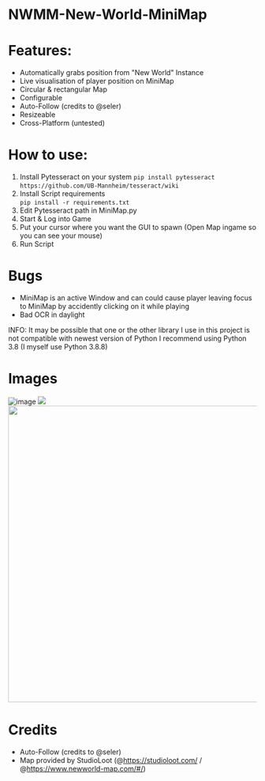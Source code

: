 # NWMM-New-World-MiniMap

# Features:
* Automatically grabs position from "New World" Instance
* Live visualisation of player position on MiniMap
* Circular & rectangular Map
* Configurable
* Auto-Follow (credits to @seler)
* Resizeable
* Cross-Platform (untested)

# How to use:
1. Install Pytesseract on your system
`pip install pytesseract`
`https://github.com/UB-Mannheim/tesseract/wiki`
3. Install Script requirements<br>
`pip install -r requirements.txt`
4. Edit Pytesseract path in MiniMap.py
5. Start & Log into Game
6. Put your cursor where you want the GUI to spawn (Open Map ingame so you can see your mouse)
7. Run Script

# Bugs
* MiniMap is an active Window and can could cause player leaving focus to MiniMap by accidently clicking on it while playing
* Bad OCR in daylight

INFO: It may be possible that one or the other library I use in this project is not compatible with newest version of Python
I recommend using Python 3.8 (I myself use Python 3.8.8)


# Images
![image](https://user-images.githubusercontent.com/62097381/137212082-34e986b5-79fc-48df-a3a2-7721412273d6.png)
<img src="https://user-images.githubusercontent.com/62097381/137209894-1ecd623c-2650-4149-9b69-5ed74a53b612.png" >
<img src="https://user-images.githubusercontent.com/62097381/137211858-0c7edebc-9799-41cb-80ce-a387140efb00.gif" width="1920" height="600" />

# Credits
* Auto-Follow (credits to @seler)
* Map provided by StudioLoot (@https://studioloot.com/ / @https://www.newworld-map.com/#/)
